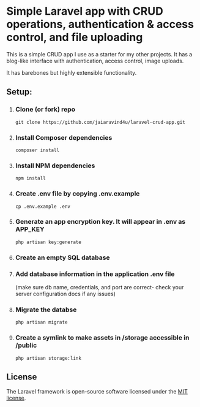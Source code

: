 <h1>Simple Laravel app with CRUD operations, authentication & access control, and file uploading</h1>

<p>This is a simple CRUD app I use as a starter for my other projects. It has a blog-like interface with authentication, access control, image uploads.</p>

<p>It has barebones but highly extensible functionality.</p>

<h2>Setup:</h2>
<ol>
    <li><h3>Clone (or fork) repo</h3>
        <code>git clone https://github.com/jaiaravind4u/laravel-crud-app.git</code>
    </li>
    <li><h3>Install Composer dependencies</h3>
        <code>composer install</code>
    </li>
    <li><h3>Install NPM dependencies</h3>
        <code>npm install</code></li>
    <li><h3>Create .env file by copying .env.example</h3>
        <code>cp .env.example .env</code></li>
    <li><h3>Generate an app encryption key. It will appear in .env as APP_KEY</h3>
        <code>php artisan key:generate</code>
    </li>
    <li><h3>Create an empty SQL database</h3>
    </li>
    <li><h3>Add database information in the application .env file</h3>
    <p>(make sure db name, credentials, and port are correct- check your server configuration docs if any issues)</p>
    </li>
    <li><h3>Migrate the databse</h3>
        <code>php artisan migrate</code>
    </li>
    <li><h3>Create a symlink to make assets in /storage accessible in /public</h3>
        <code>php artisan storage:link</code>
    </li>
</ol>



## License

The Laravel framework is open-source software licensed under the [MIT license](https://opensource.org/licenses/MIT).
